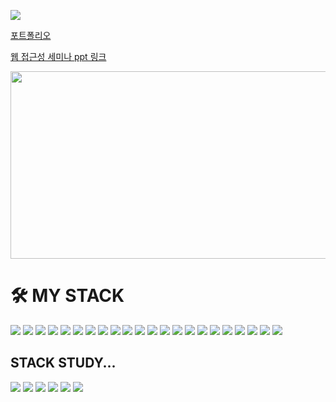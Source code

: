 

<a href="https://hits.seeyoufarm.com"><img src="https://hits.seeyoufarm.com/api/count/incr/badge.svg?url=https%3A%2F%2Fgithub.com%2FDongJae-Go-FE&count_bg=%233F42B4&title_bg=%23555555&icon=&icon_color=%23E7E7E7&title=hits&edge_flat=false"/></a>

[포트폴리오](https://dongjae-go-fe.github.io/front-portfolio/)

[웹 접근성 세미나 ppt 링크](https://dongjae-go-fe.github.io/seminar/ppt/)

<a href="https://github.com/devxb/gitanimals">
<img
  src="https://render.gitanimals.org/farms/DongJae-Go-FE"
  width="600"
  height="300"
/>
</a>

<h1>🛠 MY STACK</h1>
  <div>
    <img src="https://img.shields.io/badge/Javascript-F7DF1E?style=for-the-badge&logo=javascript&logoColor=black">
    <img src="https://img.shields.io/badge/Next.Js-000000?style=for-the-badge&logo=nextdotjs&logoColor=white">
    <img src="https://img.shields.io/badge/React-61DAFB?style=for-the-badge&logo=react&logoColor=black">
    <img src="https://img.shields.io/badge/TypeScript-3178C6?style=for-the-badge&logo=TypeScript&logoColor=white">
    <img src="https://img.shields.io/badge/Css3-1572B6?style=for-the-badge&logo=css3&logoColor=white">
    <img src="https://img.shields.io/badge/Tailwind CSS-2335BDB2?style=for-the-badge&logo=Tailwind CSS&logoColor=white"/>
    <img src="https://img.shields.io/badge/Html5-E34F26?style=for-the-badge&logo=html5&logoColor=white">  
    <img src="https://img.shields.io/badge/Vue.Js-4FC08D?style=for-the-badge&logo=vue.js&logoColor=white"> 
    <img src="https://img.shields.io/badge/Jquery-0769AD?style=for-the-badge&logo=jquery&logoColor=white">
    <img src="https://img.shields.io/badge/styled components-DB7093?style=for-the-badge&logo=styled-components&logoColor=white"/>
    <img src="https://img.shields.io/badge/-React%20Query-FF4154?style=for-the-badge&logo=react%20query&logoColor=white"/> 
    <img src="https://img.shields.io/badge/React%20Hook%20Form-%23EC5990.svg?style=for-the-badge&logo=reacthookform&logoColor=white"/> 
    <img src="https://img.shields.io/badge/redux-%23593d88.svg?style=for-the-badge&logo=redux&logoColor=white"/> 
    <img src="https://img.shields.io/badge/SASS-hotpink.svg?style=for-the-badge&logo=SASS&logoColor=white"/> 
    <img src="https://img.shields.io/badge/yarn-%232C8EBB.svg?style=for-the-badge&logo=yarn&logoColor=white"/> 
    <img src="https://img.shields.io/badge/NPM-%23CB3837.svg?style=for-the-badge&logo=npm&logoColor=white"/> 
    <img src="https://img.shields.io/badge/-AntDesign-%230170FE?style=for-the-badge&logo=ant-design&logoColor=white"/> 
    <img src="https://img.shields.io/badge/Git-F05032?style=for-the-badge&logo=git&logoColor=white">
    <img src="https://img.shields.io/badge/GitLab-FC6D26?style=for-the-badge&logo=GitLab&logoColor=white"/>
    <img src="https://img.shields.io/badge/GitHub-181717?style=for-the-badge&logo=github&logoColor=white">
    <img src="https://img.shields.io/badge/Jira-0052CC?style=for-the-badge&logo=Jira&logoColor=white"/>
    <img src="https://img.shields.io/badge/Slack-4A154B?style=for-the-badge&logo=Slack&logoColor=white"/> 
    <br>
  </div>

<h2>STACK STUDY...</h2>
  <div>
    <img src="https://img.shields.io/badge/webpack-%238DD6F9.svg?style=for-the-badge&logo=webpack&logoColor=black"/> 
    <img src="https://img.shields.io/badge/vite-%23646CFF.svg?style=for-the-badge&logo=vite&logoColor=white"/> 
    <img src="https://img.shields.io/badge/MobX-FF9955.svg?style=for-the-badge&logo=MobX&logoColor=white"/> 
    <img src="https://img.shields.io/badge/Cypress-69D3A7.svg?style=for-the-badge&logo=Cypress&logoColor=white"/> 
    <img src="https://img.shields.io/badge/Svelte-FF3E00?style=for-the-badge&logo=Svelte&logoColor=white"/>
    <img src="https://img.shields.io/badge/svelteKit-%23f1413d.svg?style=for-the-badge&logo=svelte&logoColor=white"/>
  <div>

